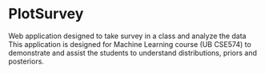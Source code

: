 # PlotSurvey
Web application designed to take survey in a class and analyze the data<br>
This application is designed for Machine Learning course (UB CSE574) to demonstrate and assist the students to understand distributions, priors and posteriors.
